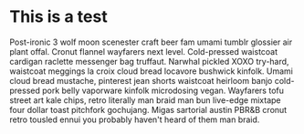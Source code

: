 # This is a test

 Post-ironic 3 wolf moon scenester craft beer fam umami tumblr glossier air plant offal. Cronut flannel wayfarers next level. Cold-pressed waistcoat cardigan raclette messenger bag truffaut. Narwhal pickled XOXO try-hard, waistcoat meggings la croix cloud bread locavore bushwick kinfolk. Umami cloud bread mustache, pinterest jean shorts waistcoat heirloom banjo cold-pressed pork belly vaporware kinfolk microdosing vegan. Wayfarers tofu street art kale chips, retro literally man braid man bun live-edge mixtape four dollar toast pitchfork gochujang. Migas sartorial austin PBR&B cronut retro tousled ennui you probably haven't heard of them man braid.